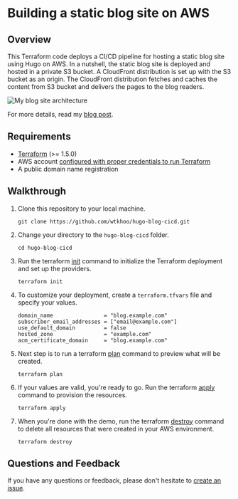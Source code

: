 # Building a static blog site on AWS

## Overview

This Terraform code deploys a CI/CD pipeline for hosting a static blog site using Hugo on AWS. In a nutshell, the static blog site is deployed and hosted in a private S3 bucket. A CloudFront distribution is set up with the S3 bucket as an origin. The CloudFront distribution fetches and caches the content from S3 bucket and delivers the pages to the blog readers. 

![My blog site architecture](https://blog.wkhoo.com/images/hugo-blog-architecture_hu7acd83daea2e855bf8f43ae3c5d8625c_111154_800x640_fit_q50_box.jpeg)

For more details, read my [blog post](https://blog.wkhoo.com/posts/hugo-blog-cicd-part1/).

## Requirements

- [Terraform](https://www.terraform.io/downloads) (>= 1.5.0)
- AWS account [configured with proper credentials to run Terraform](https://registry.terraform.io/providers/hashicorp/aws/latest/docs#authentication-and-configuration)
- A public domain name registration

## Walkthrough

1) Clone this repository to your local machine.

   ```shell
   git clone https://github.com/wtkhoo/hugo-blog-cicd.git
   ```

2) Change your directory to the `hugo-blog-cicd` folder.

   ```shell
   cd hugo-blog-cicd
   ```

3) Run the terraform [init](https://www.terraform.io/cli/commands/init) command to initialize the Terraform deployment and set up the providers.

   ```shell
   terraform init
   ```

4) To customize your deployment, create a `terraform.tfvars` file and specify your values.

    ```
   domain_name                = "blog.example.com"
   subscriber_email_addresses = ["email@example.com"]
   use_default_domain         = false
   hosted_zone                = "example.com"
   acm_certificate_domain     = "blog.example.com"
    ```

5) Next step is to run a terraform [plan](https://www.terraform.io/cli/commands/plan) command to preview what will be created.

   ```shell
   terraform plan
   ```

6) If your values are valid, you're ready to go. Run the terraform [apply](https://www.terraform.io/cli/commands/apply) command to provision the resources.

   ```shell
   terraform apply
   ```

7) When you're done with the demo, run the terraform [destroy](https://www.terraform.io/cli/commands/destroy) command to delete all resources that were created in your AWS environment.

   ```shell
   terraform destroy
   ```

## Questions and Feedback

If you have any questions or feedback, please don't hesitate to [create an issue](https://github.com/wtkhoo/hugo-blog-cicd/issues/new).
